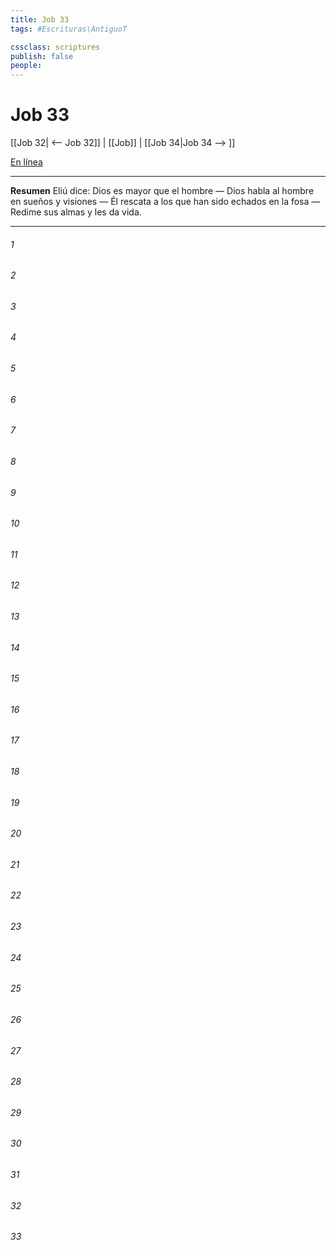 ```yaml
---
title: Job 33
tags: #Escrituras\AntiguoT

cssclass: scriptures
publish: false
people:
---
```


# Job 33
[[Job 32| <-- Job 32]] | [[Job]] | [[Job 34|Job 34 --> ]]

[En línea](https://churchofjesuschrist.org/study/scriptures/ot/job/33?lang=spa)

---
__Resumen__
Eliú dice: Dios es mayor que el hombre — Dios habla al hombre en sueños y visiones — Él rescata a los que han sido echados en la fosa — Redime sus almas y les da vida.

---
###### 1 


###### 2 


###### 3 


###### 4 


###### 5 


###### 6 


###### 7 


###### 8 


###### 9 


###### 10 


###### 11 


###### 12 


###### 13 


###### 14 


###### 15 


###### 16 


###### 17 


###### 18 


###### 19 


###### 20 


###### 21 


###### 22 


###### 23 


###### 24 


###### 25 


###### 26 


###### 27 


###### 28 


###### 29 


###### 30 


###### 31 


###### 32 


###### 33 


